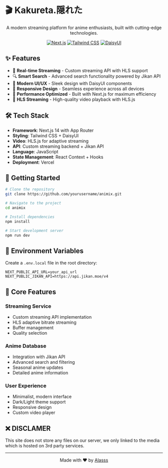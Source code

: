 # 🎬 Kakureta.隠れた

<div align="center">
  <p>A modern streaming platform for anime enthusiasts, built with cutting-edge technologies.</p>

  [![Next.js](https://img.shields.io/badge/Next.js-black?style=flat-square&logo=next.js)](https://nextjs.org/)
  [![Tailwind CSS](https://img.shields.io/badge/Tailwind-38B2AC?style=flat-square&logo=tailwind-css&logoColor=white)](https://tailwindcss.com/)
  [![DaisyUI](https://img.shields.io/badge/DaisyUI-5A0EF8?style=flat-square&logo=daisyui&logoColor=white)](https://daisyui.com/)
</div>

## ✨ Features

- 🎯 **Real-time Streaming** - Custom streaming API with HLS support
- 🔍 **Smart Search** - Advanced search functionality powered by Jikan API
- 🎨 **Modern UI/UX** - Sleek design with DaisyUI components
- 📱 **Responsive Design** - Seamless experience across all devices
- 🚀 **Performance Optimized** - Built with Next.js for maximum efficiency
- 🎵 **HLS Streaming** - High-quality video playback with HLS.js

## 🛠️ Tech Stack

- **Framework**: Next.js 14 with App Router
- **Styling**: Tailwind CSS + DaisyUI
- **Video**: HLS.js for adaptive streaming
- **API**: Custom streaming backend + Jikan API
- **Language**: JavaScript
- **State Management**: React Context + Hooks
- **Deployment**: Vercel

## 🚀 Getting Started

```bash
# Clone the repository
git clone https://github.com/yourusername/animix.git

# Navigate to the project
cd animix

# Install dependencies
npm install

# Start development server
npm run dev
```

## 📖 Environment Variables

Create a `.env.local` file in the root directory:

```env
NEXT_PUBLIC_API_URL=your_api_url
NEXT_PUBLIC_JIKAN_API=https://api.jikan.moe/v4
```

## 🌟 Core Features

### Streaming Service
- Custom streaming API implementation
- HLS adaptive bitrate streaming
- Buffer management
- Quality selection

### Anime Database
- Integration with Jikan API
- Advanced search and filtering
- Seasonal anime updates
- Detailed anime information

### User Experience
- Minimalist, modern interface
- Dark/Light theme support
- Responsive design
- Custom video player

## ❌ DISCLAMER

This site does not store any files on our server, we only linked to the media which is hosted on 3rd party services.


---

<div align="center">
  Made with ❤️ by <a href="https://github.com/Alas-3">Alasss</a>
</div>